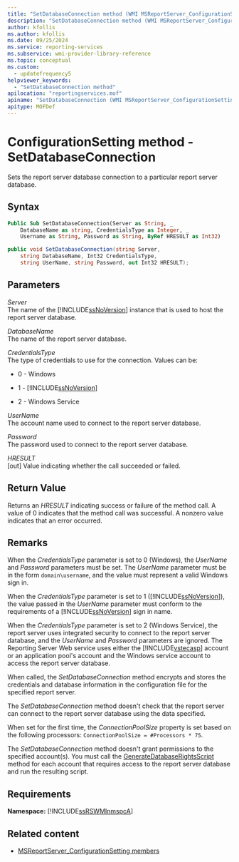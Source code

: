 ```yaml
---
title: "SetDatabaseConnection method (WMI MSReportServer_ConfigurationSetting)"
description: "SetDatabaseConnection method (WMI MSReportServer_ConfigurationSetting)"
author: kfollis
ms.author: kfollis
ms.date: 09/25/2024
ms.service: reporting-services
ms.subservice: wmi-provider-library-reference
ms.topic: conceptual
ms.custom:
  - updatefrequency5
helpviewer_keywords:
  - "SetDatabaseConnection method"
apilocation: "reportingservices.mof"
apiname: "SetDatabaseConnection (WMI MSReportServer_ConfigurationSetting Class)"
apitype: MOFDef
---
```

# ConfigurationSetting method - SetDatabaseConnection
  Sets the report server database connection to a particular report server database.  
  
## Syntax  
  
```vb  
Public Sub SetDatabaseConnection(Server as String, _  
    DatabaseName as string, CredentialsType as Integer, _  
    Username as String, Password as String, ByRef HRESULT as Int32)  
```  
  
```csharp  
public void SetDatabaseConnection(string Server,   
    string DatabaseName, Int32 CredentialsType,   
    string UserName, string Password, out Int32 HRESULT);  
```  
  
## Parameters  
 *Server*  
 The name of the [!INCLUDE[ssNoVersion](../../includes/ssnoversion-md.md)] instance that is used to host the report server database.  
  
 *DatabaseName*  
 The name of the report server database.  
  
 *CredentialsType*  
 The type of credentials to use for the connection. Values can be:  
  
-   0 - Windows  
  
-   1 - [!INCLUDE[ssNoVersion](../../includes/ssnoversion-md.md)]  
  
-   2 - Windows Service  
  
 *UserName*  
 The account name used to connect to the report server database.  
  
 *Password*  
 The password used to connect to the report server database.  
  
 *HRESULT*  
 [out] Value indicating whether the call succeeded or failed.  
  
## Return Value  
 Returns an *HRESULT* indicating success or failure of the method call. A value of 0 indicates that the method call was successful. A nonzero value indicates that an error occurred.  
  
## Remarks  
 When the *CredentialsType* parameter is set to 0 (Windows), the *UserName* and *Password* parameters must be set. The *UserName* parameter must be in the form `domain\username`, and the value must represent a valid Windows sign in.  
  
 When the *CredentialsType* parameter is set to 1 ([!INCLUDE[ssNoVersion](../../includes/ssnoversion-md.md)]), the value passed in the *UserName* parameter must conform to the requirements of a [!INCLUDE[ssNoVersion](../../includes/ssnoversion-md.md)] sign in name.  
  
 When the *CredentialsType* parameter is set to 2 (Windows Service), the report server uses integrated security to connect to the report server database, and the *UserName* and *Password* parameters are ignored. The Reporting Server Web service uses either the [!INCLUDE[vstecasp](../../includes/vstecasp-md.md)] account or an application pool's account and the Windows service account to access the report server database.  
  
 When called, the *SetDatabaseConnection* method encrypts and stores the credentials and database information in the configuration file for the specified report server.  
  
 The *SetDatabaseConnection* method doesn't check that the report server can connect to the report server database using the data specified.  
  
 When set for the first time, the *ConnectionPoolSize* property is set based on the following processors: `ConnectionPoolSize = #Processors * 75`.  
  
 The *SetDatabaseConnection* method doesn't grant permissions to the specified account(s). You must call the [GenerateDatabaseRightsScript](../../reporting-services/wmi-provider-library-reference/configurationsetting-method-generatedatabaserightsscript.md) method for each account that requires access to the report server database and run the resulting script.  
  
## Requirements  
 **Namespace:** [!INCLUDE[ssRSWMInmspcA](../../includes/ssrswminmspca-md.md)]  
  
## Related content

- [MSReportServer_ConfigurationSetting members](../../reporting-services/wmi-provider-library-reference/msreportserver-configurationsetting-members.md)
